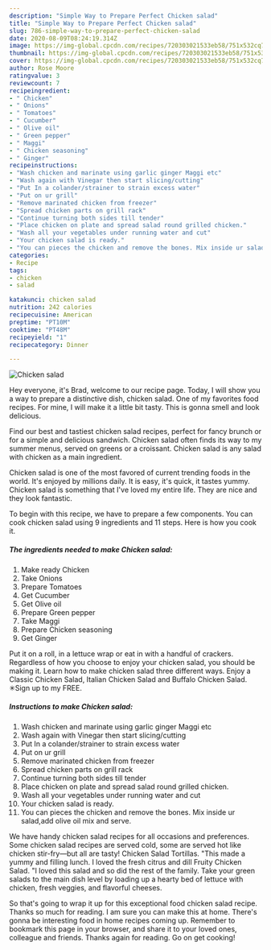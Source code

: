 ```yaml
---
description: "Simple Way to Prepare Perfect Chicken salad"
title: "Simple Way to Prepare Perfect Chicken salad"
slug: 786-simple-way-to-prepare-perfect-chicken-salad
date: 2020-08-09T08:24:19.314Z
image: https://img-global.cpcdn.com/recipes/720303021533eb58/751x532cq70/chicken-salad-recipe-main-photo.jpg
thumbnail: https://img-global.cpcdn.com/recipes/720303021533eb58/751x532cq70/chicken-salad-recipe-main-photo.jpg
cover: https://img-global.cpcdn.com/recipes/720303021533eb58/751x532cq70/chicken-salad-recipe-main-photo.jpg
author: Rose Moore
ratingvalue: 3
reviewcount: 7
recipeingredient:
- " Chicken"
- " Onions"
- " Tomatoes"
- " Cucumber"
- " Olive oil"
- " Green pepper"
- " Maggi"
- " Chicken seasoning"
- " Ginger"
recipeinstructions:
- "Wash chicken and marinate using garlic ginger Maggi etc"
- "Wash again with Vinegar then start slicing/cutting"
- "Put In a colander/strainer to strain excess water"
- "Put on ur grill"
- "Remove marinated chicken from freezer"
- "Spread chicken parts on grill rack"
- "Continue turning both sides till tender"
- "Place chicken on plate and spread salad round grilled chicken."
- "Wash all your vegetables under running water and cut"
- "Your chicken salad is ready."
- "You can pieces the chicken and remove the bones. Mix inside ur salad,add olive oil mix and serve."
categories:
- Recipe
tags:
- chicken
- salad

katakunci: chicken salad 
nutrition: 242 calories
recipecuisine: American
preptime: "PT10M"
cooktime: "PT48M"
recipeyield: "1"
recipecategory: Dinner

---
```



![Chicken salad](https://img-global.cpcdn.com/recipes/720303021533eb58/751x532cq70/chicken-salad-recipe-main-photo.jpg)

Hey everyone, it's Brad, welcome to our recipe page. Today, I will show you a way to prepare a distinctive dish, chicken salad. One of my favorites food recipes. For mine, I will make it a little bit tasty. This is gonna smell and look delicious.

Find our best and tastiest chicken salad recipes, perfect for fancy brunch or for a simple and delicious sandwich. Chicken salad often finds its way to my summer menus, served on greens or a croissant. Chicken salad is any salad with chicken as a main ingredient.

Chicken salad is one of the most favored of current trending foods in the world. It's enjoyed by millions daily. It is easy, it's quick, it tastes yummy. Chicken salad is something that I've loved my entire life. They are nice and they look fantastic.


To begin with this recipe, we have to prepare a few components. You can cook chicken salad using 9 ingredients and 11 steps. Here is how you cook it.

<!--inarticleads1-->

##### The ingredients needed to make Chicken salad:

1. Make ready  Chicken
1. Take  Onions
1. Prepare  Tomatoes
1. Get  Cucumber
1. Get  Olive oil
1. Prepare  Green pepper
1. Take  Maggi
1. Prepare  Chicken seasoning
1. Get  Ginger


Put it on a roll, in a lettuce wrap or eat in with a handful of crackers. Regardless of how you choose to enjoy your chicken salad, you should be making it. Learn how to make chicken salad three different ways. Enjoy a Classic Chicken Salad, Italian Chicken Salad and Buffalo Chicken Salad. ✳︎Sign up to my FREE. 

<!--inarticleads2-->

##### Instructions to make Chicken salad:

1. Wash chicken and marinate using garlic ginger Maggi etc
1. Wash again with Vinegar then start slicing/cutting
1. Put In a colander/strainer to strain excess water
1. Put on ur grill
1. Remove marinated chicken from freezer
1. Spread chicken parts on grill rack
1. Continue turning both sides till tender
1. Place chicken on plate and spread salad round grilled chicken.
1. Wash all your vegetables under running water and cut
1. Your chicken salad is ready.
1. You can pieces the chicken and remove the bones. Mix inside ur salad,add olive oil mix and serve.


We have handy chicken salad recipes for all occasions and preferences. Some chicken salad recipes are served cold, some are served hot like chicken stir-fry—but all are tasty! Chicken Salad Tortillas. &#34;This made a yummy and filling lunch. I loved the fresh citrus and dill Fruity Chicken Salad. &#34;I loved this salad and so did the rest of the family. Take your green salads to the main dish level by loading up a hearty bed of lettuce with chicken, fresh veggies, and flavorful cheeses. 

So that's going to wrap it up for this exceptional food chicken salad recipe. Thanks so much for reading. I am sure you can make this at home. There's gonna be interesting food in home recipes coming up. Remember to bookmark this page in your browser, and share it to your loved ones, colleague and friends. Thanks again for reading. Go on get cooking!

